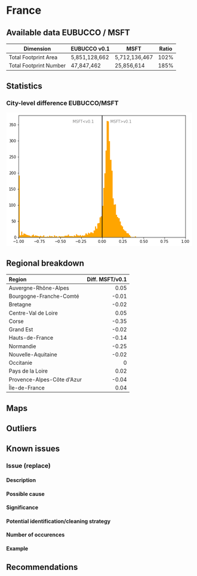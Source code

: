 
# France
## Available data EUBUCCO / MSFT

| Dimension    | EUBUCCO v0.1 | MSFT | Ratio |
| -------- | ------- | ------- | ------- |
|Total Footprint Area|5,851,128,662|5,712,136,467|102%|
|Total Footprint Number|47,847,462|25,856,614|185%|


## Statistics

### City-level difference EUBUCCO/MSFT 
 ![City-level difference EUBUCCO/MSFT](../imgs/city_diff/france_city_diff.png)

## Regional breakdown

| Region                     |   Diff. MSFT/v0.1 |
|:---------------------------|------------------:|
| Auvergne-Rhône-Alpes       |              0.05 |
| Bourgogne-Franche-Comté    |             -0.01 |
| Bretagne                   |             -0.02 |
| Centre-Val de Loire        |              0.05 |
| Corse                      |             -0.35 |
| Grand Est                  |             -0.02 |
| Hauts-de-France            |             -0.14 |
| Normandie                  |             -0.25 |
| Nouvelle-Aquitaine         |             -0.02 |
| Occitanie                  |              0    |
| Pays de la Loire           |              0.02 |
| Provence-Alpes-Côte d'Azur |             -0.04 |
| Île-de-France              |              0.04 |

## Maps
## Outliers
## Known issues

### Issue (replace) 

#### Description

#### Possible cause

#### Significance 

#### Potential identification/cleaning strategy

#### Number of occurences

#### Example
## Recommendations
